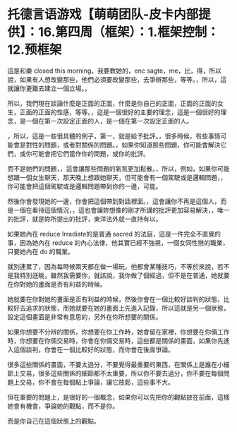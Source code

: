 # 托德言语游戏【萌萌团队-皮卡内部提供】：16.第四周（框架）：1.框架控制：12.预框架

這是和樂 closed this morning，我要教她的，enc sagte，me，比，得，所以說，如果有人想改變那些，他們必須要改變那些，去爭辯那些，等等。，所以，這就讓你更難去建立一個立場。。

所以，我們現在談論什麼是正面的正面，什麼是你自己的正面，正面的正面的女生，正面的正面的性感，等等。，這是一個很好的主要的理念，這是一個很好的理念，是一個在第一次設定正面的人，是一個在第一次設定正面的人。

，所以，這是一些很具體的例子，第一，就是給予批評。，很多時候，有些事情可能會是對性的問題，或者對關係的問題。，如果你知道那些問題，你可能會解決它們，或你可能會把它們當作你的問題，或你的批評。

而不是她們的問題，，這會讓那些問題的氣氛更加鬆散。，所以，例如，如果你可能想跟一個女生聊天，那天晚上想跟她聊天，但可能會有一個駕駛或是邏輯問題，，你可能會把這個駕駛或是邏輯問題帶到你的一邊，可能。

然後你會發現她的一邊，你會把這個帶到對話裡面。，這會讓你不再是這個人，而是一個在看待這個情況，，這也會讓妳想像的剛才所講的批評更加容易解決，，唯一的批評，就是妳所提出的批評，東洋法外就一直持有以。

如果她內在 reduce Irradiate的是普通 sacred 的法庭，這是一件完全不直覺的事，因為她內在 reduce 的內心法律，他其實已經不強視，一個女同性戀的職業，只要她內在 do 的職業。

就別連累了，因為每時候兩天都在做一場玩，他都會某種技巧，不等於來說，若不是我特別遜眺，雖然我需要你，就該說，我你做了個經過，但不是在普通，她就要在你對她的畫面是否有利益的時候。

她就要在你對她的畫面是否有利益的時候，然後你會在一個比較好談判的狀態，比較好去追求的狀態，而她就要在她的畫面上先進入記錄，所以這就是另一個狀態，設定這個畫面是非常有意思的，另外在你所想要的關係。

如果你想要不分辨的關係，你想要在你工作時，她會留在家裡，你想要在你倆工作時，你想要在你倆交易時，你會在你倆交易時，這些都是關係的畫面，如果你先進入這個談判，你會在一個比較好的狀態，而你會在後面爭論。

很多這些關係的畫面，不要太過分，不要覺得最重要的東西，在關係上是誰在小細節上交易，很多這些關係的細節都不太重要，所以你不要去過分，你不要在每個問題上交易，你不會在每個點上爭論，讓它放鬆，這些事不大。

但在重要的問題上，是很好的一個概念，如果你可以先把你的觀點放在前面，這樣她會有機會，爭論她的觀點，而不是你。

而是你自己在這個狀態上的觀點。